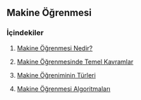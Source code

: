 ##  Makine Öğrenmesi
### İçindekiler


    
1. [Makine Öğrenmesi Nedir?](https://github.com/fatih5634/Makine_Ogrenmesi/blob/main/1.B%C3%B6l%C3%BCm%20-%20Makine%20%C3%96%C4%9Frenmesi%20Nedir/Makine%20%C3%96%C4%9Frenmesi%20Nedir.md)

2. [Makine Öğrenmesinde Temel Kavramlar](https://github.com/fatih5634/Makine_Ogrenmesi/blob/main/2.B%C3%B6l%C3%BCm%20-%20Makine%20%C3%96%C4%9Frenmesinde%20Temel%20Kavramlar/Makine%20%C3%96%C4%9Frenmesinde%20Temel%20Kavramlar.md)

3. [Makine Öğreniminin Türleri](https://github.com/fatih5634/Makine_Ogrenmesi/blob/main/3.B%C3%B6l%C3%BCm%20-%20Makine%20%C3%96%C4%9Freniminin%20T%C3%BCrleri/Makine%20%C3%96%C4%9Freniminin%20T%C3%BCrleri.md)
    

4. [Makine Öğrenmesi Algoritmaları](https://github.com/fatih5634/Makine_Ogrenmesi/tree/main/4.B%C3%B6l%C3%BCm%20-%20Makine%20%C3%96%C4%9Frenmesi%20Algoritmalar%C4%B1)

